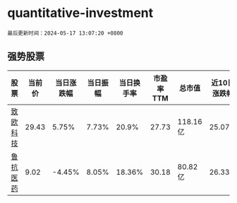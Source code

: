 # quantitative-investment

`最后更新时间：2024-05-17 13:07:20 +0800`

## 强势股票

|股票|当前价|当日涨跌幅|当日振幅|当日换手率|市盈率TTM|总市值|近10日涨跌幅|
|----|----|----|----|----|----|----|----|
|[致欧科技](https://xueqiu.com/S/SZ301376)|29.43|5.75%|7.73%|20.9%|27.73|118.16亿|25.07%|
|[鲁抗医药](https://xueqiu.com/S/SH600789)|9.02|-4.45%|8.05%|18.36%|30.18|80.82亿|26.33%|
